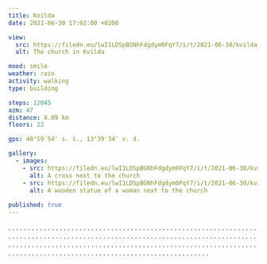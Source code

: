 ```yaml
---
title: Kvilda
date: 2021-06-30 17:02:00 +0200

view:
  src: https://filedn.eu/lwI1LDSpBGNhFdgdym0FqY7/i/t/2021-06-30/kvilda.jpg
  alt: The church in Kvilda

mood: smile
weather: rain
activity: walking
type: building

steps: 12045
azm: 47
distance: 8.09 km
floors: 22

gps: 48°59′54″ s. š., 13°39′34″ v. d.

gallery:
  - images:
    - src: https://filedn.eu/lwI1LDSpBGNhFdgdym0FqY7/i/t/2021-06-30/kvilda-kriz.jpg
      alt: A cross next to the church
    - src: https://filedn.eu/lwI1LDSpBGNhFdgdym0FqY7/i/t/2021-06-30/kvilda-soska.jpg
      alt: A wooden statue of a woman next to the church
      
published: true
---
```

.  .  .  .  .  .  .  .  .  .  .  .  .  .  .  .  . .  .  .  .  .  .  .  .  .  .  .  .  .  .  .  .  .  .  .  .  .  .  .  .  .  .  .  .  .  .  .  .  .  . .  .  .  .  .  .  .  .  .  .  .  .  .  .  .  .  . .  .  .  .  .  .  .  .  .  .  .  .  .  .  .  .  . .  .  .  .  .  .  .  .  .  .  .  .  .  .  .  .  .  .  .  .  .  .  .  .  .  .  .  .  .  .  .  .  .  . .  .  .  .  .  .  .  .  .  .  .  .  .  .  .  .  . .  .  .  .  .  .  .  .  .  .  .  .  .  .  .  .  . .  .  .  .  .  .  .  .  .  .  .  .  .  .  .  .  .  .  .  .  .  .  .  .  .  .  .  .  .  .  .  .  .  .  .  .  .  .  .  .  .  .  .  .  .  .  .  .  .  .  .  .  .  .  .  .  .  .  .  .  .  .  .  .  .  .  .  .  .  .  .  .  .  .  .  .  .  .  .  .  .  .  .  .  .  .  .